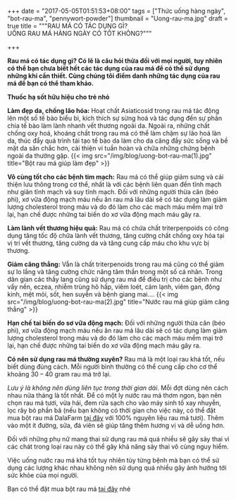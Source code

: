 +++
date = "2017-05-05T01:51:53+08:00"
tags = ["Thức uống hàng ngày", "bot-rau-ma", "pennywort-powder"]
thumbnail = "Uong-rau-ma.jpg"
draft = true
title = """RAU MÁ CÓ TÁC DỤNG GÌ?  
UỐNG RAU MÁ HÀNG NGÀY CÓ TỐT KHÔNG?"""

+++
 
**Rau má có tác dụng gì? Có lẽ là câu hỏi thừa đối với mọi người, tuy nhiên  có thể bạn chưa biết hết các tác dụng của rau má để có thể sử dụng những khi cần thiết. Cùng chúng tôi điểm danh những tác dụng của rau má để bạn có thể tham khảo.**

**Thuốc hạ sốt hữu hiệu cho trẻ nhỏ**

**Làm đẹp da, chống lão hóa:** Hoạt chất Asiaticosid trong rau má tác động lên một số tế bào biểu bì, kích thích sự sừng hoá và tác dụng đến sự phân chia tế bào làm lành nhanh vết thương ngoài da. Ngoài ra, những chất chống oxy hoá, khoáng chất trong rau má có thể làm chậm sự lão hoá làn da, thúc đẩy quá trình tái tạo tế bào da làm cho da căng đầy sức sống và bề mặt da săn chắc hơn, cải thiện vi tuần hoàn và chữa những chứng bệnh ngoài da thường gặp.
{{< img src="/img/blog/uong-bot-rau-ma(1).jpg" title="Bột rau má giúp làm đẹp" >}} 

**Vô cùng tốt cho các bệnh tim mạch:** Rau má có thể giúp giảm sưng và cải thiện lưu thông trong cơ thể, nhất là với các bệnh liên quan đến tĩnh mạch như giãn tĩnh mạch và suy tĩnh mạch. Đối với những người thừa cân (béo phì), xơ vữa động mạch máu nếu ăn rau má lâu dài sẽ có tác dụng làm giảm lượng cholesterol trong máu và do đó làm cho các mạch máu mềm mại trở lại, hạn chế được những tai biến do xơ vữa động mạch máu gây ra.

**Làm lành vết thương hiệu quả:** Rau má có chứa chất triterpenpoids có công dụng tăng tốc độ chữa lành vết thương, tăng cường chất chống oxy hóa tại vị trí vết thương, tăng cường da và tăng cung cấp máu cho khu vực bị thương.

**Giảm căng thẳng:** Vẫn là chất triterpenoids trong rau má cũng có thể giảm sự lo lắng và 
tăng cường chức năng tâm thần trong một số cá nhân. Trong dân gian các thầy lang cũng sử dụng rau má để điều trị cho các bệnh như vẩy nến, eczea, nhiễm trùng hô hấp, viêm loét, cảm lạnh, viêm gan, động kinh, mệt mỏi, sốt, hen suyễn và bệnh giang mai….
{{< img src="/img/blog/uong-bot-rau-ma(2).jpg" title="Nước rau má giúp giảm căng thẳng" >}} 

**Hạn chế tai biến do sơ vữa động mạch:** Đối với những người thừa cân (béo phì), xơ vữa động mạch máu nếu ăn rau má lâu dài sẽ có tác dụng làm giảm lượng cholesterol trong máu và do đó làm cho các mạch máu mềm mại trở lại, hạn chế được những tai biến do xơ vữa động mạch máu gây ra.

**Có nên sử dụng rau má thường xuyên?**
Rau má là một loại rau khá tốt, nếu biết dùng đúng cách. Mỗi người bình thường có thể cung cấp cho cơ thể khoảng 30 – 40 gram rau má trở lại. 

_Lưu ý là không nên dùng liên tục trong thời gian dài_. Mỗi đợt dùng nên cách nhau nửa tháng là tốt nhất. Để có một ly nước rau má thơm ngon, bạn nên chọn rau má tươi, vừa hái, đem rửa sạch cho vào máy sinh tố xay nhuyễn, lọc rây bỏ phần bã (nếu bạn không có thời gian cho việc này, có thể đặt mua bột rau má DalaFarm [tại đây](/san-pham/bột-rau-má-100g/) với 100% nguyên liệu rau má tươi). Thêm vào một ít đường, sữa, đá viên sẽ giúp tăng thêm hương vị và dễ uống hơn. 

Đối với những phụ nữ mang thai sử dụng rau má quá nhiều sẽ gây sảy thai vì các chát trong loại rau này có thể gây khả năng sảy thai vô cùng nguy hiểm.

Việc uống nước rau má khá tốt tuy nhiên tùy từng bệnh mà bạn có thể sử dụng các lượng khác nhau không nên sử dụng quá nhiều gây ảnh hưởng tới sức khỏe của mọi người.

Bạn có thể đặt mua bột rau má [tại đây](/san-pham/bột-rau-má-100g/) nhé
